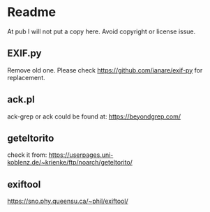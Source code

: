 # Readme

At pub I will not put a copy here. Avoid copyright or license issue.

## EXIF.py

Remove old one. Please check https://github.com/ianare/exif-py for replacement.

## ack.pl

ack-grep or ack could be found at: https://beyondgrep.com/

## geteltorito

check it from: https://userpages.uni-koblenz.de/~krienke/ftp/noarch/geteltorito/


## exiftool

https://sno.phy.queensu.ca/~phil/exiftool/

